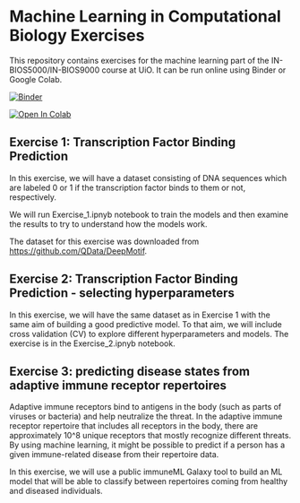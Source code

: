 # Machine Learning in Computational Biology Exercises

This repository contains exercises for the machine learning part of the IN-BIOS5000/IN-BIOS9000 course at UiO. It can be run online using Binder or Google Colab. 

[![Binder](https://mybinder.org/badge_logo.svg)](https://mybinder.org/v2/gh/uio-bmi/machine_learning_in_comp_bio_exercises/HEAD)

[![Open In Colab](https://colab.research.google.com/assets/colab-badge.svg)](https://colab.research.google.com/github/uio-bmi/machine_learning_in_comp_bio_exercises/Exercise_1.ipnyb)


## Exercise 1: Transcription Factor Binding Prediction

In this exercise, we will have a dataset consisting of DNA sequences which are labeled 0 or 1 if the transcription factor binds to them or 
not, respectively. 

We will run Exercise_1.ipnyb notebook to train the models and then examine the results to try to understand how the models work.

The dataset for this exercise was downloaded from https://github.com/QData/DeepMotif.

## Exercise 2: Transcription Factor Binding Prediction - selecting hyperparameters

In this exercise, we will have the same dataset as in Exercise 1 with the same aim of building a good predictive model. To that aim, 
we will include cross validation (CV) to explore different hyperparameters and models. The exercise is in the Exercise_2.ipnyb notebook.

## Exercise 3: predicting disease states from adaptive immune receptor repertoires

Adaptive immune receptors bind to antigens in the body (such as parts of viruses or bacteria) and help neutralize the threat. In the adaptive
immune receptor repertoire that includes all receptors in the body, there are approximately 10^8 unique receptors that mostly recognize 
different threats. By using machine learning, it might be possible to predict if a person has a given immune-related disease from their repertoire data.

In this exercise, we will use a public immuneML Galaxy tool to build an ML model that will be able to classify between repertoires coming from
healthy and diseased individuals.
